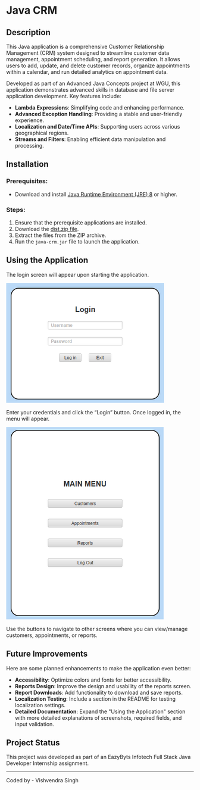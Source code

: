 # Java CRM

## Description
This Java application is a comprehensive Customer Relationship Management (CRM) system designed to streamline customer data management, appointment scheduling, and report generation. It allows users to add, update, and delete customer records, organize appointments within a calendar, and run detailed analytics on appointment data.

Developed as part of an Advanced Java Concepts project at WGU, this application demonstrates advanced skills in database and file server application development. Key features include:
- **Lambda Expressions**: Simplifying code and enhancing performance.
- **Advanced Exception Handling**: Providing a stable and user-friendly experience.
- **Localization and Date/Time APIs**: Supporting users across various geographical regions.
- **Streams and Filters**: Enabling efficient data manipulation and processing.

## Installation

### Prerequisites:
- Download and install [Java Runtime Environment (JRE) 8](https://www.oracle.com/java/technologies/javase-jre8-downloads.html) or higher.

### Steps:
1. Ensure that the prerequisite applications are installed.
2. Download the [dist.zip file](dist.zip).
3. Extract the files from the ZIP archive.
4. Run the `java-crm.jar` file to launch the application.

## Using the Application
The login screen will appear upon starting the application.

![Login Screen](img/login-screenshot.png)

Enter your credentials and click the “Login” button. Once logged in, the menu will appear.

![Menu Screen](img/menu-screen.png)

Use the buttons to navigate to other screens where you can view/manage customers, appointments, or reports.

## Future Improvements
Here are some planned enhancements to make the application even better:
- **Accessibility**: Optimize colors and fonts for better accessibility.
- **Reports Design**: Improve the design and usability of the reports screen.
- **Report Downloads**: Add functionality to download and save reports.
- **Localization Testing**: Include a section in the README for testing localization settings.
- **Detailed Documentation**: Expand the "Using the Application" section with more detailed explanations of screenshots, required fields, and input validation.

## Project Status
This project was developed as part of an EazyByts Infotech Full Stack Java Developer Internship assignment.

---

Coded by - Vishvendra Singh
